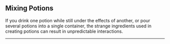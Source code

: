 ﻿## Mixing Potions

If you drink one potion while still under the effects of another, or pour several potions into a single container, the strange ingredients used in creating potions can result in unpredictable interactions.

---

